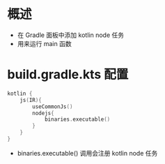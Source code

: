 # 概述
- 在 Gradle 面板中添加 kotlin node 任务
- 用来运行 main 函数


# build.gradle.kts 配置
```kotlin
kotlin {
    js(IR){
        useCommonJs()
        nodejs{
            binaries.executable()
        }
    }
}
```

- binaries.executable() 调用会注册 kotlin node 任务